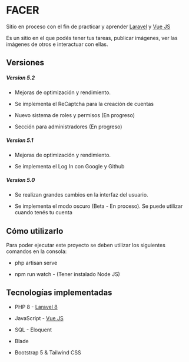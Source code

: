 <h1>FACER</h1>
<p>Sitio en proceso con el fin de practicar y aprender <a href="https://laravel.com" target="_blank">Laravel</a> y <a href="https://vuejs.org/" target="_blank">Vue JS</a></p>
<p>Es un sitio en el que podés tener tus tareas, publicar imágenes, ver las imágenes de otros e interactuar con ellas.</p>

## Versiones
<h5>Version 5.2</h5>
<ul>
    <li>
        <p>Mejoras de optimización y rendimiento.</p>
    </li>
    <li>
        <p>Se implementa el ReCaptcha para la creación de cuentas</p>
    </li>
    <li>
        <p>Nuevo sistema de roles y permisos (En progreso)</p>
    </li>
    <li>
        <p>Sección para administradores (En progreso)</p>
    </li>
</ul>

<h5>Version 5.1</h5>
<ul>
    <li>
        <p>Mejoras de optimización y rendimiento.</p>
    </li>
    <li>
        <p>Se implementa el Log In con Google y Github</p>
    </li>
</ul>

<h5>Version 5.0</h5>
<ul>
    <li>
        <p>Se realizan grandes cambios en la interfaz del usuario.</p>
    </li>
    <li>
        <p>Se implementa el modo oscuro (Beta - En proceso). Se puede utilizar cuando   tenés tu cuenta </p>
    </li>
</ul>

## Cómo utilizarlo
<p>Para poder ejecutar este proyecto se deben utilizar los siguientes comandos en la consola:</p>
<ul>
    <li><p>php artisan serve</p></li>
    <li><p>npm run watch - (Tener instalado Node JS)</p></li>
</ul>

## Tecnologías implementadas
<ul>
    <li><p>PHP 8 - <a href="https://laravel.com" target="_blank">Laravel 8</a></p></li>
    <li><p>JavaScript - <a href="https://vuejs.org/" target="_blank">Vue JS</a></p></li>
    <li><p>SQL - Eloquent</p></li>
    <li><p>Blade</p></li>
    <li><p>Bootstrap 5 & Tailwind CSS</p></li>
</ul>
